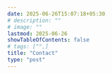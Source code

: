 ```yaml
---
date: 2025-06-26T15:07:18+05:30
# description: ""
# image: ""
lastmod: 2025-06-26
showTableOfContents: false
# tags: ["",]
title: "Contact"
type: "post"
---
```

